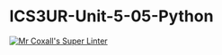 # ICS3UR-Unit-5-05-Python

[![Mr Coxall's Super Linter](https://github.com/KaitlynIp64/ICS3UR-Unit-5-05-Python/workflows/Mr%20Coxall's%20Super%20Linter/badge.svg)](https://github.com/KaitlynIp64/ICS3UR-Unit-5-05-Python/actions/)
